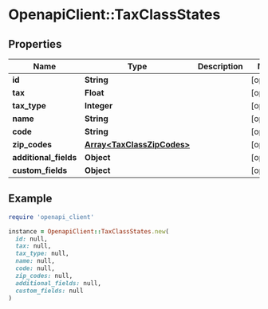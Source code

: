 # OpenapiClient::TaxClassStates

## Properties

| Name | Type | Description | Notes |
| ---- | ---- | ----------- | ----- |
| **id** | **String** |  | [optional] |
| **tax** | **Float** |  | [optional] |
| **tax_type** | **Integer** |  | [optional] |
| **name** | **String** |  | [optional] |
| **code** | **String** |  | [optional] |
| **zip_codes** | [**Array&lt;TaxClassZipCodes&gt;**](TaxClassZipCodes.md) |  | [optional] |
| **additional_fields** | **Object** |  | [optional] |
| **custom_fields** | **Object** |  | [optional] |

## Example

```ruby
require 'openapi_client'

instance = OpenapiClient::TaxClassStates.new(
  id: null,
  tax: null,
  tax_type: null,
  name: null,
  code: null,
  zip_codes: null,
  additional_fields: null,
  custom_fields: null
)
```


